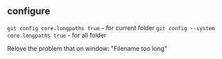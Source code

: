 ## configure

`git config core.longpaths true` - for current folder
`git config --system core.longpaths true` - for all folder

Relove the problem that on window: "Filename too long"